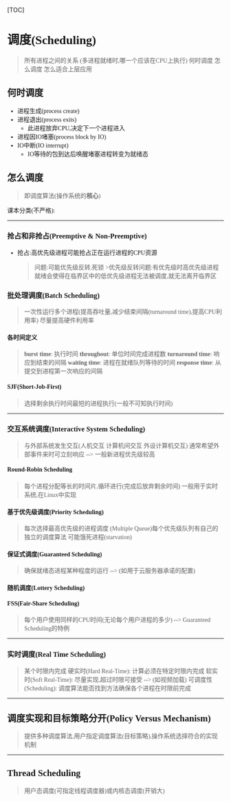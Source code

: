 [TOC]
<font face = "Consolas">

# 调度(Scheduling)
> 所有进程之间的关系
(多进程就绪时,哪一个应该在CPU上执行)
何时调度 怎么调度 怎么适合上层应用

## 何时调度
* 进程生成(process create)
* 进程退出(process exits)
    * 此进程放弃CPU,决定下一个进程进入
* 进程因IO堵塞(process block by IO)
* IO中断(IO interrupt)
    * IO等待的包到达后唤醒堵塞进程转变为就绪态

## 怎么调度
> 即调度算法(操作系统的**核心**)

课本分类(不严格):
****
### 抢占和非抢占(Preemptive & Non-Preemptive)
* 抢占:高优先级进程可能抢占正在运行进程的CPU资源
    > 问题:可能优先级反转,死锁 
        >优先级反转问题:有优先级时高优先级进程就绪会使得在临界区中的低优先级进程无法被调度,就无法离开临界区
### 批处理调度(Batch Scheduling)
> 一次性运行多个进程(提高吞吐量,减少结束间隔(turnaround time),提高CPU利用率)
尽量提高硬件利用率
#### 各时间定义
> **burst time**: 执行时间
> **throughout**: 单位时间完成进程数
> **turnaround time**: 响应到结束的间隔
> **waiting time**: 进程在就绪队列等待的时间
> **response time**: 从提交到进程第一次响应的间隔
#### SJF(Short-Job-First)
> 选择剩余执行时间最短的进程执行(一般不可知执行时间)
****
### 交互系统调度(Interactive System Scheduling)
> 与外部系统发生交互(人机交互 计算机间交互 外设计算机交互)
通常希望外部事件来时可立刻响应 --> 一般新进程优先级较高
#### Round-Robin Scheduling
> 每个进程分配等长的时间片,循环进行(完成后放弃剩余时间)
一般用于实时系统,在Linux中实现
#### 基于优先级调度(Priority Scheduling)
> 每次选择最高优先级的进程调度
(Multiple Queue)每个优先级队列有自己的独立的调度算法
可能饿死进程(starvation)
#### 保证式调度(Guaranteed Scheduling)
> 确保就绪态进程某种程度的运行 --> (如用于云服务器承诺的配置)
#### 随机调度(Lottery Scheduling)
#### FSS(Fair-Share Scheduling)
> 每个用户使用同样的CPU时间(无论每个用户进程的多少) --> Guaranteed Scheduling的特例
****
### 实时调度(Real Time Scheduling)
> 某个时限内完成
硬实时(Hard Real-Time): 计算必须在特定时限内完成
软实时(Soft Real-Time): 尽量实现,超过时限可接受 --> (如视频加载)
可调度性(Scheduling): 调度算法能否找到方法确保各个进程在时限前完成
****
## 调度实现和目标策略分开(Policy Versus Mechanism)
> 提供多种调度算法,用户指定调度算法(目标策略),操作系统选择符合的实现机制
****
## Thread Scheduling
> 用户态调度(可指定线程调度器)或内核态调度(开销大)